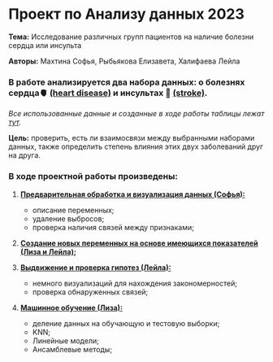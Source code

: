 # Проект по Анализу данных 2023
__Тема:__ Исследование различных групп пациентов на наличие болезни сердца или инсульта

__Авторы:__ Махтина Софья, Рыбьякова Елизавета, Халифаева Лейла

### В работе анализируется два набора данных: о болезнях сердца🫀 [(heart disease)](https://www.kaggle.com/datasets/alexteboul/heart-disease-health-indicators-dataset) и инсультах 🧠 [(stroke)](https://www.kaggle.com/datasets/zzettrkalpakbal/full-filled-brain-stroke-dataset?select=full_data.csv).

_Все использованные данные и созданные в ходе работы таблицы лежат [тут](https://github.com/KhalifaevaLeyla/ProjectPython/tree/caf5bab1c7fcd3a6e219501c25a64b98cca6cff4/data)._

__Цель:__ проверить, есть ли взаимосвязи между выбранными наборами данных, также определить степень влияния этих двух заболеваний друг на друга.

### В ходе проектной работы произведены:
 1. [__Предварительная обработка и визуализация данных (Софья):__](https://github.com/KhalifaevaLeyla/ProjectPython/blob/c7ddeece962c1b551e79e8e9b8c6e85bbf88741d/1_EDA.ipynb)
    * описание переменных;
    * удаление выбросов;
    * проверка наличия связей между признаками;

2. [__Создание новых переменных на основе имеющихся показателей (Лиза и Лейла);__](https://github.com/KhalifaevaLeyla/ProjectPython/blob/c7ddeece962c1b551e79e8e9b8c6e85bbf88741d/2_Features.ipynb)

3. [__Выдвижение и проверка гипотез (Лейла):__](https://github.com/KhalifaevaLeyla/ProjectPython/blob/c7ddeece962c1b551e79e8e9b8c6e85bbf88741d/3_Hypothesis.ipynb)
   * немного визуализаций для нахождения закономерностей;
   * проверка обнаруженных связей;

4. [__Машинное обучение (Лиза):__](https://github.com/KhalifaevaLeyla/ProjectPython/blob/c7ddeece962c1b551e79e8e9b8c6e85bbf88741d/4_ML.ipynb)
   * деление данных на обучающую и тестовую выборки;
   * KNN;
   * Линейные модели;
   * Ансамблевые методы;


